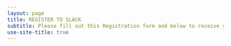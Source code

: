 ```yaml
---
layout: page
title: REGISTER TO SLACK
subtitle: Please fill out this Registration form and below to receive your Slack invitation link by email
use-site-title: true
---
```



<script charset="utf-8" type="text/javascript" src="//js.hsforms.net/forms/shell.js"></script>
<script>
  hbspt.forms.create({
	portalId: "5662596",
	formId: "27f07fe5-ed46-4686-bda2-56a74eff53b4"
});
</script>
